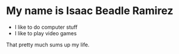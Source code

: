 # My name is Isaac Beadle Ramirez

* I like to do computer stuff
* I like to play video games

That pretty much sums up my life.
